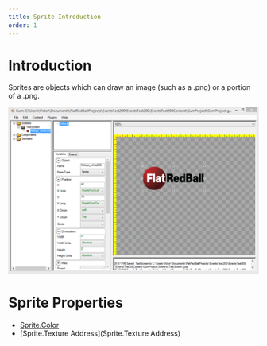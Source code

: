 ```yaml
---
title: Sprite Introduction
order: 1
---
```


# Introduction
Sprites are objects which can draw an image (such as a .png) or a portion of a .png.  

![](GumSpriteFrbLogo.PNG)

# Sprite Properties

* [Sprite.Color](Sprite.Color)
* [Sprite.Texture Address](Sprite.Texture Address)